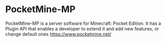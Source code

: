 # PocketMine-MP
PocketMine-MP is a server software for Minecraft: Pocket Edition. It has a Plugin API that enables a developer to extend it and add new features, or change default ones https://www.pocketmine.net/
